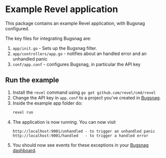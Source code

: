 # Example Revel application

This package contains an example Revel application, with Bugsnag configured.

The key files for integrating Bugsnag are:

1. `app/init.go` - Sets up the Bugsnag filter.
1. `app/controllers/app.go` - notifies about an handled error and an unhandled panic
1. `conf/app.conf` - configures Bugsnag, in particular the API key

## Run the example

1. Install the `revel` command using `go get github.com/revel/cmd/revel`
1. Change the API key in `app.conf` to a project you've created in [Bugsnag](https://app.bugsnag.com).
1. Inside the example app folder do:
    ```bash
    revel run
    ```
1. The application is now running. You can now visit
    ```
    http://localhost:9001/unhandled - to trigger an unhandled panic
    http://localhost:9001/handled   - to trigger a handled error
    ```
1. You should now see events for these exceptions in your [Bugsnag dashboard](https://app.bugsnag.com).
